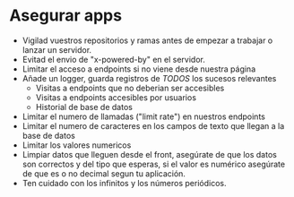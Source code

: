 # Asegurar apps

- Vigilad vuestros repositorios y ramas antes de empezar a trabajar o lanzar un servidor.
- Evitad el envio de "x-powered-by" en el servidor.
- Limitar el acceso a endpoints si no viene desde nuestra página
- Añade un logger, guarda registros de *TODOS* los sucesos relevantes
  - Visitas a endpoints que no deberian ser accesibles
  - Visitas a endpoints accesibles por usuarios
  - Historial de base de datos
- Limitar el numero de llamadas ("limit rate") en nuestros endpoints
- Limitar el numero de caracteres en los campos de texto que llegan a la base de datos
- Limitar los valores numericos
- Limpiar datos que lleguen desde el front, asegúrate de que los datos son correctos y del tipo que esperas, si el valor es numérico asegúrate de que es o no decimal segun tu aplicación.
- Ten cuidado con los infinitos y los números periódicos.

